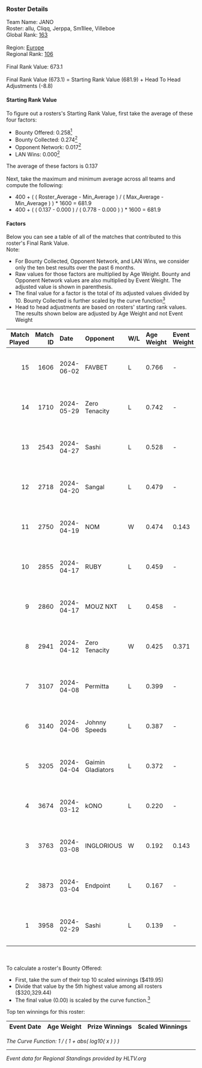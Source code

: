 ### Roster Details<br />
Team Name: JANO<br />
Roster: allu, Cliqq, Jerppa, Sm1llee, Villeboe<br />
Global Rank: [163](../standings_global.md)<br />
<br />
Region: [Europe]( ../standings_europe.md)<br />
Regional Rank: [106]( ../standings_europe.md)<br />
<br />
Final Rank Value:  673.1<br />
<br />
Final Rank Value (673.1) = Starting Rank Value (681.9) + Head To Head Adjustments (-8.8)<br />

#### Starting Rank Value<br />
To figure out a rosters's Starting Rank Value, first take the average of these four factors:<br />
- Bounty Offered: 0.258[<sup>1</sup>](#table2)
- Bounty Collected: 0.274[<sup>2</sup>](#table1)
- Opponent Network: 0.017[<sup>2</sup>](#table1)
- LAN Wins: 0.000[<sup>2</sup>](#table1)

The average of these factors is 0.137<br />
<br />
Next, take the maximum and minimum average across all teams and compute the following:<br />
- 400 + ( ( Roster_Average - Min_Average ) / ( Max_Average - Min_Average ) ) * 1600 = 681.9
- 400 + ( ( 0.137 - 0.000 ) / ( 0.778 - 0.000 ) ) * 1600 = 681.9


#### Factors<br />
Below you can see a table of all of the matches that contributed to this roster's Final Rank Value.<br />
Note:<br />

- For Bounty Collected, Opponent Network, and LAN Wins, we consider only the ten best results over the past 6 months.
- Raw values for those factors are multiplied by Age Weight. Bounty and Opponent Network values are also multiplied by Event Weight. The adjusted value is shown in parenthesis.
- The final value for a factor is the total of its adjusted values divided by 10. Bounty Collected is further scaled by the curve function[<sup>3</sup>](#curveFunction)
- Head to head adjustments are based on rosters' starting rank values. The results shown below are adjusted by Age Weight and not Event Weight
<span id="table1"></span><br />


| Match Played | Match ID | Date       | Opponent          | W/L | Age Weight | Event Weight | Bounty Collected | Opponent Network | LAN Wins  | H2H Adj. | Roster                                 |
| -: | -: | :- | :- | :- | :- | :- | :- | :- | :- | -: | :- |
|           15 |     1606 | 2024-06-02 | FAVBET            | L   | 0.766      | -            | -                | -                | -         |    -8.37 | allu, Cliqq, Jerppa, Sm1llee, Villeboe |
|           14 |     1710 | 2024-05-29 | Zero Tenacity     | L   | 0.742      | -            | -                | -                | -         |    -1.88 | allu, Cliqq, Jerppa, Sm1llee, Villeboe |
|           13 |     2543 | 2024-04-27 | Sashi             | L   | 0.528      | -            | -                | -                | -         |    -1.02 | allu, doto, Jerppa, juho, Sm1llee      |
|           12 |     2718 | 2024-04-20 | Sangal            | L   | 0.479      | -            | -                | -                | -         |    -1.10 | allu, doto, Jerppa, juho, Sm1llee      |
|           11 |     2750 | 2024-04-19 | NOM               | W   | 0.474      | 0.143        | 0.000 (0.000)    | 0.106 (0.007)    | 0 (0.000) |     4.86 | allu, doto, Jerppa, juho, Sm1llee      |
|           10 |     2855 | 2024-04-17 | RUBY              | L   | 0.459      | -            | -                | -                | -         |    -2.86 | allu, doto, Jerppa, juho, Sm1llee      |
|            9 |     2860 | 2024-04-17 | MOUZ NXT          | L   | 0.458      | -            | -                | -                | -         |    -1.67 | allu, doto, Jerppa, juho, Sm1llee      |
|            8 |     2941 | 2024-04-12 | Zero Tenacity     | W   | 0.425      | 0.371        | 0.143 (0.023)    | 1.000 (0.158)    | 0 (0.000) |    12.04 | allu, doto, Jerppa, juho, Sm1llee      |
|            7 |     3107 | 2024-04-08 | Permitta          | L   | 0.399      | -            | -                | -                | -         |    -2.09 | allu, doto, Jerppa, juho, Sm1llee      |
|            6 |     3140 | 2024-04-06 | Johnny Speeds     | L   | 0.387      | -            | -                | -                | -         |    -0.37 | allu, doto, Jerppa, juho, Sm1llee      |
|            5 |     3205 | 2024-04-04 | Gaimin Gladiators | L   | 0.372      | -            | -                | -                | -         |    -1.73 | allu, doto, Jerppa, juho, Sm1llee      |
|            4 |     3674 | 2024-03-12 | kONO              | L   | 0.220      | -            | -                | -                | -         |    -2.29 | allu, doto, Jelo, Jerppa, Sm1llee      |
|            3 |     3763 | 2024-03-08 | INGLORIOUS        | W   | 0.192      | 0.143        | 0.000 (0.000)    | 0.014 (0.000)    | 0 (0.000) |     1.93 | allu, doto, Jelo, Jerppa, Sm1llee      |
|            2 |     3873 | 2024-03-04 | Endpoint          | L   | 0.167      | -            | -                | -                | -         |    -3.97 | allu, doto, Jelo, Jerppa, Sm1llee      |
|            1 |     3958 | 2024-02-29 | Sashi             | L   | 0.139      | -            | -                | -                | -         |    -0.30 | allu, doto, Jelo, Jerppa, Sm1llee      |

<br />
<span id="table2"></span><br />
To calculate a roster's Bounty Offered:<br />

- First, take the sum of their top 10 scaled winnings ($419.95)
- Divide that value by the 5th highest value among all rosters ($320,329.44)
- The final value (0.00) is scaled by the curve function.[<sup>3</sup>](#curveFunction)

Top ten winnings for this roster:<br />

| Event Date | Age Weight | Prize Winnings | Scaled Winnings |
| :- | -: | :- | :- |


<span id="curveFunction"></span>_The Curve Function: 1 / ( 1 + abs( log10( x ) ) )_<br />

---
_Event data for Regional Standings provided by HLTV.org_<br />
